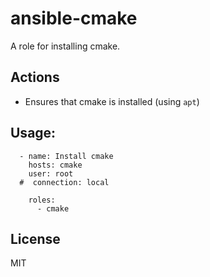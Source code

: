 # ansible-cmake

A role for installing cmake.


## Actions

- Ensures that cmake is installed (using `apt`)


## Usage:
```
  - name: Install cmake
    hosts: cmake
    user: root
  #  connection: local
    
    roles:
      - cmake      
```

## License

MIT
